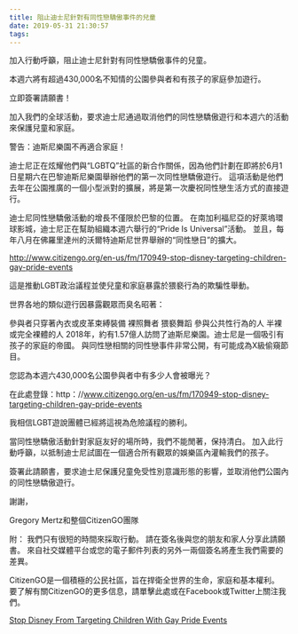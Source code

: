 ```yaml
---
title: 阻止迪士尼針對有同性戀驕傲事件的兒童
date: 2019-05-31 21:30:57
tags:
---
```


加入行動呼籲，阻止迪士尼針對有同性戀驕傲事件的兒童。

 本週六將有超過430,000名不知情的公園參與者和有孩子的家庭參加遊行。

 立即簽署請願書！

 加入我們的全球活動，要求迪士尼通過取消他們的同性戀驕傲遊行和本週六的活動來保護兒童和家庭。

 警告：迪斯尼樂園不再適合家庭！

 迪士尼正在炫耀他們與“LGBTQ”社區的新合作關係，因為他們計劃在即將於6月1日星期六在巴黎迪斯尼樂園舉辦他們的第一次同性戀驕傲遊行。 這項活動是他們去年在公園推廣的一個小型派對的擴展，將是第一次慶祝同性戀生活方式的直接遊行。

 迪士尼同性戀驕傲活動的增長不僅限於巴黎的位置。 在南加利福尼亞的好萊塢環球影城，迪士尼正在幫助組織本週六舉行的“Pride Is Universal”活動。 並且，每年八月在佛羅里達州的沃爾特迪斯尼世界舉辦的“同性戀日”的擴大。

 http://www.citizengo.org/en-us/fm/170949-stop-disney-targeting-children-gay-pride-events

 這是推動LGBT政治議程並使兒童和家庭暴露於猥褻行為的欺騙性舉動。

 世界各地的類似遊行因暴露觀眾而臭名昭著：

 參與者只穿著內衣或皮革束縛裝備
 裸照舞者
 猥褻舞蹈
 參與公共性行為的人
 半裸或完全裸體的人
 2018年，約有1.57億人訪問了迪斯尼樂園。迪士尼是一個吸引有孩子的家庭的帝國。 與同性戀相關的同性戀事件非常公開，有可能成為X級偷窺節目。

 您認為本週六430,000名公園參與者中有多少人會被曝光？

 在此處登錄：http：//www.citizengo.org/en-us/fm/170949-stop-disney-targeting-children-gay-pride-events

 我相信LGBT遊說團體已經將這視為危險議程的勝利。

 當同性戀驕傲活動針對家庭友好的場所時，我們不能閒著，保持清白。 加入此行動呼籲，以抵制迪士尼試圖在一個適合所有觀眾的娛樂區內灌輸我們的孩子。

 簽署此請願書，要求迪士尼保護兒童免受性別意識形態的影響，並取消他們公園內的同性戀驕傲遊行。

 謝謝，

 Gregory Mertz和整個CitizenGO團隊

 附： 我們只有很短的時間來採取行動。 請在簽名後與您的朋友和家人分享此請願書。 來自社交媒體平台或您的電子郵件列表的另外一兩個簽名將產生我們需要的差異。



 CitizenGO是一個積極的公民社區，旨在捍衛全世界的生命，家庭和基本權利。 要了解有關CitizenGO的更多信息，請單擊此處或在Facebook或Twitter上關注我們。


 [Stop Disney From Targeting Children With Gay Pride Events](https://www.citizengo.org/en-us/fm/170949-stop-disney-targeting-children-gay-pride-events?m=5&tcid=56465781&fb=)

 